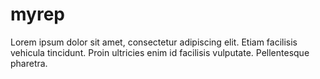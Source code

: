 # myrep
Lorem ipsum dolor sit amet, consectetur adipiscing elit. Etiam facilisis vehicula tincidunt. Proin ultricies enim id facilisis vulputate. Pellentesque pharetra.
